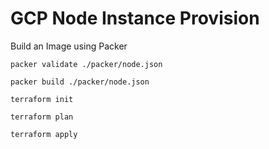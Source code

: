 # GCP Node Instance Provision

Build an Image using Packer
```
packer validate ./packer/node.json

packer build ./packer/node.json
```


```
terraform init

terraform plan

terraform apply
```
